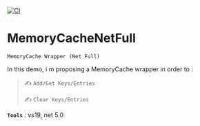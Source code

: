 [![CI](https://github.com/aimenux/MemoryCacheNetFull/actions/workflows/ci.yml/badge.svg)](https://github.com/aimenux/MemoryCacheNetFull/actions/workflows/ci.yml)

# MemoryCacheNetFull
```
MemoryCache Wrapper (Net Full)
```

In this demo, i m proposing a MemoryCache wrapper in order to :

>
> :writing_hand: `Add/Get Keys/Entries`
>
> :writing_hand: `Clear Keys/Entries`
>

**`Tools`** : vs19, net 5.0
